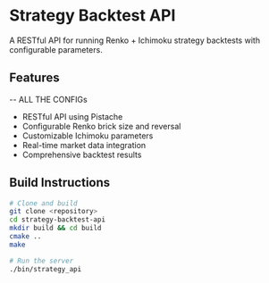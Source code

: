 # Strategy Backtest API

A RESTful API for running Renko + Ichimoku strategy backtests with configurable parameters.

## Features

-- ALL THE CONFIGs
- RESTful API using Pistache
- Configurable Renko brick size and reversal
- Customizable Ichimoku parameters
- Real-time market data integration
- Comprehensive backtest results

## Build Instructions

```bash
# Clone and build
git clone <repository>
cd strategy-backtest-api
mkdir build && cd build
cmake ..
make

# Run the server
./bin/strategy_api